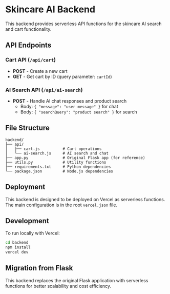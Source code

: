 # Skincare AI Backend

This backend provides serverless API functions for the skincare AI search and cart functionality.

## API Endpoints

### Cart API (`/api/cart`)

- **POST** - Create a new cart
- **GET** - Get cart by ID (query parameter: `cartId`)

### AI Search API (`/api/ai-search`)

- **POST** - Handle AI chat responses and product search
  - Body: `{ "message": "user message" }` for chat
  - Body: `{ "searchQuery": "product search" }` for search

## File Structure

```
backend/
├── api/
│   ├── cart.js          # Cart operations
│   └── ai-search.js     # AI search and chat
├── app.py               # Original Flask app (for reference)
├── utils.py             # Utility functions
├── requirements.txt     # Python dependencies
└── package.json         # Node.js dependencies
```

## Deployment

This backend is designed to be deployed on Vercel as serverless functions. The main configuration is in the root `vercel.json` file.

## Development

To run locally with Vercel:

```bash
cd backend
npm install
vercel dev
```

## Migration from Flask

This backend replaces the original Flask application with serverless functions for better scalability and cost efficiency. 


